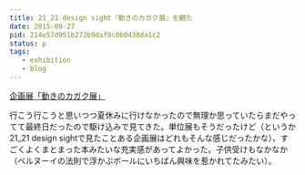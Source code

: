 ```yaml
---
title: 21_21 design sight『動きのカガク展』を観た
date: 2015-09-27
pid: 214e57d951b272b9daf9c0b0438da1c2
status: p
tags:
   - exhibition
   - blog
---
```


[企画展「動きのカガク展」][1]

行こう行こうと思いつつ夏休みに行けなかったので無理か思っていたらまだやってて最終日だったので駆け込みで見てきた。単位展もそうだったけど（というか21\_21 design sightで見たことある企画展はどれもそんな感じだったかな）、すごくよくまとまった本みたいな充実感があってよかった。子供受けもなかなか（ベルヌーイの法則で浮かぶボールにいちばん興味を惹かれてたみたい）。



[1]:	http://www.2121designsight.jp/program/motion_science/
